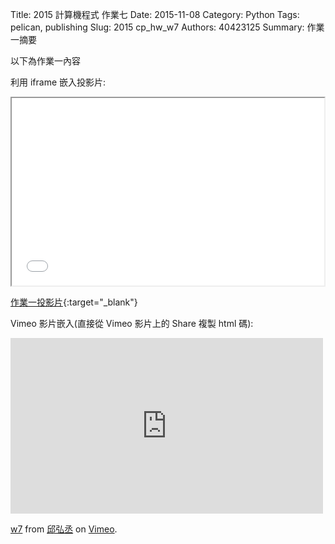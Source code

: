 Title: 2015 計算機程式 作業七
Date: 2015-11-08
Category: Python
Tags: pelican, publishing
Slug: 2015  cp_hw_w7
Authors: 40423125
Summary: 作業一摘要

以下為作業一內容

利用 iframe 嵌入投影片:

<iframe src="40423125_cp_w7_p.html" width="500" height="300"></iframe>

[作業一投影片](40423125_cp_w7_p.html){:target="_blank"}


Vimeo 影片嵌入(直接從 Vimeo 影片上的 Share 複製 html 碼):

<iframe src="https://player.vimeo.com/video/152252204" width="500" height="281" frameborder="0" webkitallowfullscreen mozallowfullscreen allowfullscreen></iframe> <p><a href="https://vimeo.com/152252204">w7</a> from <a href="https://vimeo.com/user47988113">邱弘丞</a> on <a href="https://vimeo.com">Vimeo</a>.</p>